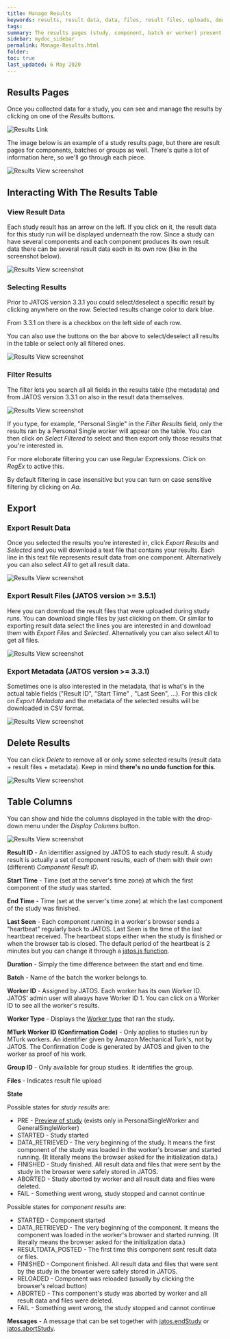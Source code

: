```yaml
---
title: Manage Results
keywords: results, result data, data, files, result files, uploads, download, export, metadata, PRE, STARTED, DATA_RETRIEVED, RESULTDATA_POSTED, RELOADED, FINISHED, ABORTED, FAIL
tags:
summary: The results pages (study, component, batch or worker) present all the data that were collected during the study runs, including the result data and metadata (e.g. worker ID, start time etc.). 
sidebar: mydoc_sidebar
permalink: Manage-Results.html
folder:
toc: true
last_updated: 6 May 2020
---
```


## Results Pages

Once you collected data for a study, you can see and manage the results by clicking on one of the *Results* buttons.

![Results Link](images/ResultsLink.png)

The image below is an example of a study results page, but there are result pages for components, batches or groups as well. There's quite a lot of information here, so we'll go through each piece.

![Results View screenshot](images/ResultsView-Screenshot1.png)


## Interacting With The Results Table

### View Result Data

Each study result has an arrow on the left. If you click on it, the result data for this study run will be displayed underneath the row. Since a study can have several components and each component produces its own result data there can be several result data each in its own row (like in the screenshot below).

![Results View screenshot](images/ResultsView-Screenshot3.png)


### Selecting Results

Prior to JATOS version 3.3.1 you could select/deselect a specific result by clicking anywhere on the row. Selected results change color to dark blue. 

From 3.3.1 on there is a checkbox on the left side of each row.

You can also use the buttons on the bar above to select/deselect all results in the table or select only all filtered ones.

![Results View screenshot](images/ResultsView-Screenshot2.png)


### Filter Results

The filter lets you search all all fields in the results table (the metadata) and from JATOS version 3.3.1 on also in the result data themselves. 

![Results View screenshot](images/ResultsView-Screenshot4.png)

If you type, for example, "Personal Single" in the *Filter Results* field, only the results ran by a Personal Single worker will appear on the table. You can then click on *Select Filtered* to select and then export only those results that you're interested in. 

For more eloborate filtering you can use Regular Expressions. Click on *RegEx* to active this.

By default filtering in case insensitive but you can turn on case sensitive filtering by clicking on *Aa*.


## Export

### Export Result Data

Once you selected the results you're interested in, click *Export Results* and *Selected* and you will download a text file that contains your results. Each line in this text file represents result data from one component. Alternatively you can also select *All* to get all result data.

![Results View screenshot](images/ResultsView-Screenshot6.png)

### Export Result Files (JATOS version >= 3.5.1)

Here you can download the result files that were uploaded during study runs. You can download single files by just clicking on them. Or similar to exporting result data select the lines you are interested in and download them with *Export Files* and *Selected*. Alternatively you can also select *All* to get all files.

![Results View screenshot](images/ResultsView-Screenshot5.png)

### Export Metadata (JATOS version >= 3.3.1)

Sometimes one is also interested in the metadata, that is what's in the actual table fields ("Result ID", "Start Time" , "Last Seen", ...). For this click on *Export Metadata* and the metadata of the selected results will be downloaded in CSV format.

![Results View screenshot](images/ResultsView-Screenshot7.png)


## Delete Results

You can click *Delete* to remove all or only some selected results (result data + result files + metadata). Keep in mind **there's no undo function for this**. 

![Results View screenshot](images/ResultsView-Screenshot8.png)


## Table Columns

You can show and hide the columns displayed in the table with the drop-down menu under the *Display Columns* button. 

![Results View screenshot](images/ResultsView-Screenshot9.png)

**Result ID** - An identifier assigned by JATOS to each study result. A study result is actually a set of component results, each of them with their own (different) *Component Result ID*. 

**Start Time** - Time (set at the server's time zone) at which the first component of the study was started. 

**End Time** - Time (set at the server's time zone) at which the last component of the study was finished. 

**Last Seen** - Each component running in a worker's browser sends a "heartbeat" regularly back to JATOS. Last Seen is the time of the last heartbeat received. The heartbeat stops either when the study is finished or when the browser tab is closed. The default period of the heartbeat is 2 minutes but you can change it through a [jatos.js function](jatos.js-Reference.html#jatossetheartbeatperiod).

**Duration** - Simply the time difference between the start and end time.

**Batch** - Name of the batch the worker belongs to.

**Worker ID** - Assigned by JATOS. Each worker has its own Worker ID. JATOS' admin user will always have Worker ID 1. You can click on a Worker ID to see all the worker's results. 

**Worker Type** - Displays the [Worker type](Worker-Types.html) that ran the study. 

**MTurk Worker ID (Confirmation Code)** - Only applies to studies run by MTurk workers. An identifier given by Amazon Mechanical Turk's, not by JATOS. The Confirmation Code is generated by JATOS and given to the worker as proof of his work.

**Group ID** - Only available for group studies. It identifies the group.

**Files** - Indicates result file upload

**State**

Possible states for _study results_ are: 

* PRE - [Preview of study](Restricting-study-flow.html#preview-links) (exists only in PersonalSingleWorker and GeneralSingleWorker)
* STARTED - Study started
* DATA_RETRIEVED - The very beginning of the study. It means the first component of the study was loaded in the worker's browser and started running. (It literally means the browser asked for the initialization data.)
* FINISHED - Study finished. All result data and files that were sent by the study in the browser were safely stored in JATOS.
* ABORTED - Study aborted by worker and all result data and files were deleted.
* FAIL - Something went wrong, study stopped and cannot continue

Possible states for _component results_ are:

* STARTED - Component started
* DATA_RETRIEVED -  The very beginning of the component. It means the component was loaded in the worker's browser and started running. (It literally means the browser asked for the initialization data.)
* RESULTDATA_POSTED - The first time this component sent result data or files.
* FINISHED - Component finished. All result data and files that were sent by the study in the browser were safely stored in JATOS.
* RELOADED - Component was reloaded (usually by clicking the browser's reload button)
* ABORTED - This component's study was aborted by worker and all result data and files were deleted.
* FAIL - Something went wrong, the study stopped and cannot continue

**Messages** - A message that can be set together with [jatos.endStudy](jatos.js-Reference.html#jatosendstudy) or [jatos.abortStudy](jatos.js-Reference.html#jatosabortstudy).
